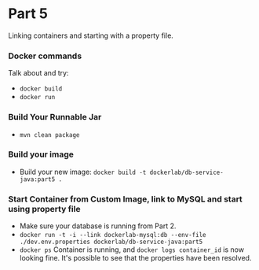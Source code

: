# Part 5

Linking containers and starting with a property file.

### Docker commands

Talk about and try:

* `docker build`
* `docker run`

### Build Your Runnable Jar

* `mvn clean package`

### Build your image

* Build your new image: `docker build -t dockerlab/db-service-java:part5 .`

### Start Container from Custom Image, link to MySQL and start using property file

* Make sure your database is running from Part 2.
* `docker run -t -i --link dockerlab-mysql:db --env-file ./dev.env.properties dockerlab/db-service-java:part5`
* `docker ps` Container is running, and `docker logs container_id` is now looking fine.
It's possible to see that the properties have been resolved.

